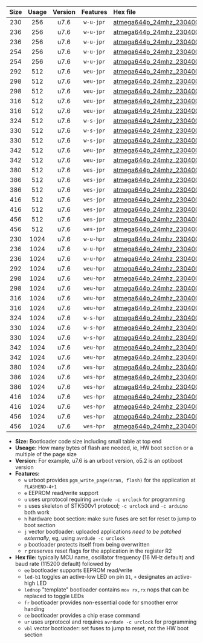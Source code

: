 |Size|Usage|Version|Features|Hex file|
|:-:|:-:|:-:|:-:|:--|
|230|256|u7.6|`w-u-jpr`|[atmega644p_24mhz_230400bps_ur_vbl.hex](https://raw.githubusercontent.com/stefanrueger/urboot/main/atmega644p_24mhz_230400bps_ur_vbl.hex)|
|236|256|u7.6|`w-u-jpr`|[atmega644p_24mhz_230400bps_led+b0_ur_vbl.hex](https://raw.githubusercontent.com/stefanrueger/urboot/main/atmega644p_24mhz_230400bps_led+b0_ur_vbl.hex)|
|236|256|u7.6|`w-u-jpr`|[atmega644p_24mhz_230400bps_lednop_ur_vbl.hex](https://raw.githubusercontent.com/stefanrueger/urboot/main/atmega644p_24mhz_230400bps_lednop_ur_vbl.hex)|
|254|256|u7.6|`w-u-jpr`|[atmega644p_24mhz_230400bps_led+b0_fr_ur_vbl.hex](https://raw.githubusercontent.com/stefanrueger/urboot/main/atmega644p_24mhz_230400bps_led+b0_fr_ur_vbl.hex)|
|254|256|u7.6|`w-u-jpr`|[atmega644p_24mhz_230400bps_lednop_fr_ur_vbl.hex](https://raw.githubusercontent.com/stefanrueger/urboot/main/atmega644p_24mhz_230400bps_lednop_fr_ur_vbl.hex)|
|292|512|u7.6|`weu-jpr`|[atmega644p_24mhz_230400bps_ee_ur_vbl.hex](https://raw.githubusercontent.com/stefanrueger/urboot/main/atmega644p_24mhz_230400bps_ee_ur_vbl.hex)|
|298|512|u7.6|`weu-jpr`|[atmega644p_24mhz_230400bps_ee_led+b0_ur_vbl.hex](https://raw.githubusercontent.com/stefanrueger/urboot/main/atmega644p_24mhz_230400bps_ee_led+b0_ur_vbl.hex)|
|298|512|u7.6|`weu-jpr`|[atmega644p_24mhz_230400bps_ee_lednop_ur_vbl.hex](https://raw.githubusercontent.com/stefanrueger/urboot/main/atmega644p_24mhz_230400bps_ee_lednop_ur_vbl.hex)|
|316|512|u7.6|`weu-jpr`|[atmega644p_24mhz_230400bps_ee_led+b0_fr_ur_vbl.hex](https://raw.githubusercontent.com/stefanrueger/urboot/main/atmega644p_24mhz_230400bps_ee_led+b0_fr_ur_vbl.hex)|
|316|512|u7.6|`weu-jpr`|[atmega644p_24mhz_230400bps_ee_lednop_fr_ur_vbl.hex](https://raw.githubusercontent.com/stefanrueger/urboot/main/atmega644p_24mhz_230400bps_ee_lednop_fr_ur_vbl.hex)|
|324|512|u7.6|`w-s-jpr`|[atmega644p_24mhz_230400bps_vbl.hex](https://raw.githubusercontent.com/stefanrueger/urboot/main/atmega644p_24mhz_230400bps_vbl.hex)|
|330|512|u7.6|`w-s-jpr`|[atmega644p_24mhz_230400bps_led+b0_vbl.hex](https://raw.githubusercontent.com/stefanrueger/urboot/main/atmega644p_24mhz_230400bps_led+b0_vbl.hex)|
|330|512|u7.6|`w-s-jpr`|[atmega644p_24mhz_230400bps_lednop_vbl.hex](https://raw.githubusercontent.com/stefanrueger/urboot/main/atmega644p_24mhz_230400bps_lednop_vbl.hex)|
|342|512|u7.6|`weu-jpr`|[atmega644p_24mhz_230400bps_ee_led+b0_fr_ce_ur_vbl.hex](https://raw.githubusercontent.com/stefanrueger/urboot/main/atmega644p_24mhz_230400bps_ee_led+b0_fr_ce_ur_vbl.hex)|
|342|512|u7.6|`weu-jpr`|[atmega644p_24mhz_230400bps_ee_lednop_fr_ce_ur_vbl.hex](https://raw.githubusercontent.com/stefanrueger/urboot/main/atmega644p_24mhz_230400bps_ee_lednop_fr_ce_ur_vbl.hex)|
|380|512|u7.6|`wes-jpr`|[atmega644p_24mhz_230400bps_ee_vbl.hex](https://raw.githubusercontent.com/stefanrueger/urboot/main/atmega644p_24mhz_230400bps_ee_vbl.hex)|
|386|512|u7.6|`wes-jpr`|[atmega644p_24mhz_230400bps_ee_led+b0_vbl.hex](https://raw.githubusercontent.com/stefanrueger/urboot/main/atmega644p_24mhz_230400bps_ee_led+b0_vbl.hex)|
|386|512|u7.6|`wes-jpr`|[atmega644p_24mhz_230400bps_ee_lednop_vbl.hex](https://raw.githubusercontent.com/stefanrueger/urboot/main/atmega644p_24mhz_230400bps_ee_lednop_vbl.hex)|
|416|512|u7.6|`wes-jpr`|[atmega644p_24mhz_230400bps_ee_led+b0_fr_vbl.hex](https://raw.githubusercontent.com/stefanrueger/urboot/main/atmega644p_24mhz_230400bps_ee_led+b0_fr_vbl.hex)|
|416|512|u7.6|`wes-jpr`|[atmega644p_24mhz_230400bps_ee_lednop_fr_vbl.hex](https://raw.githubusercontent.com/stefanrueger/urboot/main/atmega644p_24mhz_230400bps_ee_lednop_fr_vbl.hex)|
|456|512|u7.6|`wes-jpr`|[atmega644p_24mhz_230400bps_ee_led+b0_fr_ce_vbl.hex](https://raw.githubusercontent.com/stefanrueger/urboot/main/atmega644p_24mhz_230400bps_ee_led+b0_fr_ce_vbl.hex)|
|456|512|u7.6|`wes-jpr`|[atmega644p_24mhz_230400bps_ee_lednop_fr_ce_vbl.hex](https://raw.githubusercontent.com/stefanrueger/urboot/main/atmega644p_24mhz_230400bps_ee_lednop_fr_ce_vbl.hex)|
|230|1024|u7.6|`w-u-hpr`|[atmega644p_24mhz_230400bps_ur.hex](https://raw.githubusercontent.com/stefanrueger/urboot/main/atmega644p_24mhz_230400bps_ur.hex)|
|236|1024|u7.6|`w-u-hpr`|[atmega644p_24mhz_230400bps_led+b0_ur.hex](https://raw.githubusercontent.com/stefanrueger/urboot/main/atmega644p_24mhz_230400bps_led+b0_ur.hex)|
|236|1024|u7.6|`w-u-hpr`|[atmega644p_24mhz_230400bps_lednop_ur.hex](https://raw.githubusercontent.com/stefanrueger/urboot/main/atmega644p_24mhz_230400bps_lednop_ur.hex)|
|292|1024|u7.6|`weu-hpr`|[atmega644p_24mhz_230400bps_ee_ur.hex](https://raw.githubusercontent.com/stefanrueger/urboot/main/atmega644p_24mhz_230400bps_ee_ur.hex)|
|298|1024|u7.6|`weu-hpr`|[atmega644p_24mhz_230400bps_ee_led+b0_ur.hex](https://raw.githubusercontent.com/stefanrueger/urboot/main/atmega644p_24mhz_230400bps_ee_led+b0_ur.hex)|
|298|1024|u7.6|`weu-hpr`|[atmega644p_24mhz_230400bps_ee_lednop_ur.hex](https://raw.githubusercontent.com/stefanrueger/urboot/main/atmega644p_24mhz_230400bps_ee_lednop_ur.hex)|
|316|1024|u7.6|`weu-hpr`|[atmega644p_24mhz_230400bps_ee_led+b0_fr_ur.hex](https://raw.githubusercontent.com/stefanrueger/urboot/main/atmega644p_24mhz_230400bps_ee_led+b0_fr_ur.hex)|
|316|1024|u7.6|`weu-hpr`|[atmega644p_24mhz_230400bps_ee_lednop_fr_ur.hex](https://raw.githubusercontent.com/stefanrueger/urboot/main/atmega644p_24mhz_230400bps_ee_lednop_fr_ur.hex)|
|324|1024|u7.6|`w-s-hpr`|[atmega644p_24mhz_230400bps.hex](https://raw.githubusercontent.com/stefanrueger/urboot/main/atmega644p_24mhz_230400bps.hex)|
|330|1024|u7.6|`w-s-hpr`|[atmega644p_24mhz_230400bps_led+b0.hex](https://raw.githubusercontent.com/stefanrueger/urboot/main/atmega644p_24mhz_230400bps_led+b0.hex)|
|330|1024|u7.6|`w-s-hpr`|[atmega644p_24mhz_230400bps_lednop.hex](https://raw.githubusercontent.com/stefanrueger/urboot/main/atmega644p_24mhz_230400bps_lednop.hex)|
|342|1024|u7.6|`weu-hpr`|[atmega644p_24mhz_230400bps_ee_led+b0_fr_ce_ur.hex](https://raw.githubusercontent.com/stefanrueger/urboot/main/atmega644p_24mhz_230400bps_ee_led+b0_fr_ce_ur.hex)|
|342|1024|u7.6|`weu-hpr`|[atmega644p_24mhz_230400bps_ee_lednop_fr_ce_ur.hex](https://raw.githubusercontent.com/stefanrueger/urboot/main/atmega644p_24mhz_230400bps_ee_lednop_fr_ce_ur.hex)|
|380|1024|u7.6|`wes-hpr`|[atmega644p_24mhz_230400bps_ee.hex](https://raw.githubusercontent.com/stefanrueger/urboot/main/atmega644p_24mhz_230400bps_ee.hex)|
|386|1024|u7.6|`wes-hpr`|[atmega644p_24mhz_230400bps_ee_led+b0.hex](https://raw.githubusercontent.com/stefanrueger/urboot/main/atmega644p_24mhz_230400bps_ee_led+b0.hex)|
|386|1024|u7.6|`wes-hpr`|[atmega644p_24mhz_230400bps_ee_lednop.hex](https://raw.githubusercontent.com/stefanrueger/urboot/main/atmega644p_24mhz_230400bps_ee_lednop.hex)|
|416|1024|u7.6|`wes-hpr`|[atmega644p_24mhz_230400bps_ee_led+b0_fr.hex](https://raw.githubusercontent.com/stefanrueger/urboot/main/atmega644p_24mhz_230400bps_ee_led+b0_fr.hex)|
|416|1024|u7.6|`wes-hpr`|[atmega644p_24mhz_230400bps_ee_lednop_fr.hex](https://raw.githubusercontent.com/stefanrueger/urboot/main/atmega644p_24mhz_230400bps_ee_lednop_fr.hex)|
|456|1024|u7.6|`wes-hpr`|[atmega644p_24mhz_230400bps_ee_led+b0_fr_ce.hex](https://raw.githubusercontent.com/stefanrueger/urboot/main/atmega644p_24mhz_230400bps_ee_led+b0_fr_ce.hex)|
|456|1024|u7.6|`wes-hpr`|[atmega644p_24mhz_230400bps_ee_lednop_fr_ce.hex](https://raw.githubusercontent.com/stefanrueger/urboot/main/atmega644p_24mhz_230400bps_ee_lednop_fr_ce.hex)|

- **Size:** Bootloader code size including small table at top end
- **Useage:** How many bytes of flash are needed, ie, HW boot section or a multiple of the page size
- **Version:** For example, u7.6 is an urboot version, o5.2 is an optiboot version
- **Features:**
  + `w` urboot provides `pgm_write_page(sram, flash)` for the application at `FLASHEND-4+1`
  + `e` EEPROM read/write support
  + `u` uses urprotocol requiring `avrdude -c urclock` for programming
  + `s` uses skeleton of STK500v1 protocol; `-c urclock` and `-c arduino` both work
  + `h` hardware boot section: make sure fuses are set for reset to jump to boot section
  + `j` vector bootloader: uploaded applications *need to be patched externally*, eg, using `avrdude -c urclock`
  + `p` bootloader protects itself from being overwritten
  + `r` preserves reset flags for the application in the register R2
- **Hex file:** typically MCU name, oscillator frequency (16 MHz default) and baud rate (115200 default) followed by
  + `ee` bootloader supports EEPROM read/write
  + `led-b1` toggles an active-low LED on pin `B1`, `+` designates an active-high LED
  + `lednop` "template" bootloader contains `mov rx,rx` nops that can be replaced to toggle LEDs
  + `fr` bootloader provides non-essential code for smoother error handing
  + `ce` bootloader provides a chip erase command
  + `ur` uses urprotocol and requires `avrdude -c urclock` for programming
  + `vbl` vector bootloader: set fuses to jump to reset, not the HW boot section
